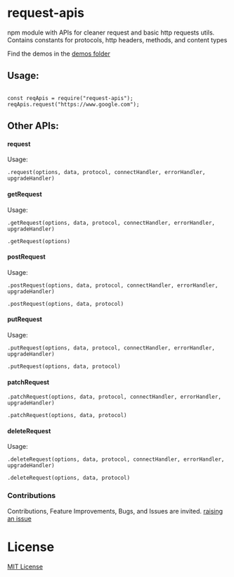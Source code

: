 # request-apis
npm module with APIs for cleaner request and basic http requests utils. Contains constants for protocols, http headers, methods, and content types


Find the demos in the [demos folder](./demos)

## Usage:


```

const reqApis = require("request-apis");
reqApis.request("https://www.google.com");

```


## Other APIs:


#### request

Usage:

`.request(options, data, protocol, connectHandler, errorHandler, upgradeHandler)`


#### getRequest

Usage:

`.getRequest(options, data, protocol, connectHandler, errorHandler, upgradeHandler)`

`.getRequest(options)`


#### postRequest

Usage:

`.postRequest(options, data, protocol, connectHandler, errorHandler, upgradeHandler)`

`.postRequest(options, data, protocol)`


#### putRequest

Usage:

`.putRequest(options, data, protocol, connectHandler, errorHandler, upgradeHandler)`

`.putRequest(options, data, protocol)`


#### patchRequest

`.patchRequest(options, data, protocol, connectHandler, errorHandler, upgradeHandler)`

`.patchRequest(options, data, protocol)`


#### deleteRequest

Usage:

`.deleteRequest(options, data, protocol, connectHandler, errorHandler, upgradeHandler)`

`.deleteRequest(options, data, protocol)`



### Contributions

Contributions, Feature Improvements, Bugs, and Issues are invited. [raising an issue](https://github.com/ganeshkbhat/apis-request/issues)


# License

[MIT License](./LICENSE)
